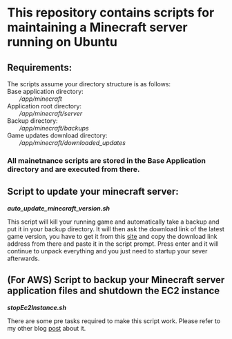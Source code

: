 # This repository contains scripts for maintaining a Minecraft server running on Ubuntu

## Requirements:
The scripts assume your directory structure is as follows:  
Base application directory:  
  _/app/minecraft_  
Application root directory:  
  _/app/minecraft/server_  
Backup directory:  
  _/app/minecraft/backups_  
Game updates download directory:  
  _/app/minecraft/downloaded_updates_  

### All mainetnance scripts are stored in the Base Application directory and are executed from there.

## Script to update your minecraft server:
_**auto_update_minecraft_version.sh**_

This script will kill your running game and automatically take a backup and put it in your backup directory. 
It will then ask the download link of the latest game version, you have to get it from this [site](https://www.minecraft.net/en-us/download/server/bedrock) and copy the download link address from there and paste it in the script prompt.
Press enter and it will continue to unpack everything and you just need to startup your sever afterwards.

## (For AWS) Script to backup your Minecraft server application files and shutdown the EC2 instance
_**stopEc2Instance.sh**_

There are some pre tasks required to make this script work. Please refer to my other blog [post](https://jimbart.wordpress.com/2021/10/25/auto-start-or-shutdown-your-ec2-instances/) about it.
